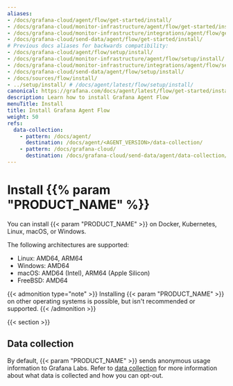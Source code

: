 ```yaml
---
aliases:
- /docs/grafana-cloud/agent/flow/get-started/install/
- /docs/grafana-cloud/monitor-infrastructure/agent/flow/get-started/install/
- /docs/grafana-cloud/monitor-infrastructure/integrations/agent/flow/get-started/install/
- /docs/grafana-cloud/send-data/agent/flow/get-started/install/
# Previous docs aliases for backwards compatibility:
- /docs/grafana-cloud/agent/flow/setup/install/
- /docs/grafana-cloud/monitor-infrastructure/agent/flow/setup/install/
- /docs/grafana-cloud/monitor-infrastructure/integrations/agent/flow/setup/install/
- /docs/grafana-cloud/send-data/agent/flow/setup/install/
- /docs/sources/flow/install/
- ../setup/install/ # /docs/agent/latest/flow/setup/install/
canonical: https://grafana.com/docs/agent/latest/flow/get-started/install/
description: Learn how to install Grafana Agent Flow
menuTitle: Install
title: Install Grafana Agent Flow
weight: 50
refs:
  data-collection:
    - pattern: /docs/agent/
      destination: /docs/agent/<AGENT_VERSION>/data-collection/
    - pattern: /docs/grafana-cloud/
      destination: /docs/grafana-cloud/send-data/agent/data-collection/
---
```


# Install {{% param "PRODUCT_NAME" %}}

You can install {{< param "PRODUCT_NAME" >}} on Docker, Kubernetes, Linux, macOS, or Windows.

The following architectures are supported:

- Linux: AMD64, ARM64
- Windows: AMD64
- macOS: AMD64 (Intel), ARM64 (Apple Silicon)
- FreeBSD: AMD64

{{< admonition type="note" >}}
Installing {{< param "PRODUCT_NAME" >}} on other operating systems is possible, but isn't recommended or supported.
{{< /admonition >}}

{{< section >}}

## Data collection

By default, {{< param "PRODUCT_NAME" >}} sends anonymous usage information to Grafana Labs. Refer to [data collection](ref:data-collection) for more information
about what data is collected and how you can opt-out.

